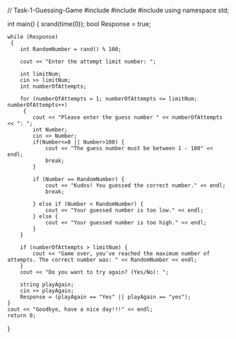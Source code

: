 // Task-1-Guessing-Game
#include <iostream>
#include <cstdlib>
#include <ctime>
using namespace std;

int main() {
    srand(time(0));
    bool Response = true;
    
    while (Response)
	 {
        int RandomNumber = rand() % 100;
       
        cout << "Enter the attempt limit number: ";
        
        int limitNum;
        cin >> limitNum;
        int numberOfAttempts;
        
        for (numberOfAttempts = 1; numberOfAttempts <= limitNum; numberOfAttempts++)
		 {
            cout << "Please enter the guess number " << numberOfAttempts << ": ";
            int Number;
            cin >> Number;
            if(Number<=0 || Number>100) {
                cout << "The guess number must be between 1 - 100" << endl;
                break;
            }
            
            if (Number == RandomNumber) {
                cout << "Kudos! You guessed the correct number." << endl;
                break;
                
            } else if (Number < RandomNumber) {
                cout << "Your guessed number is too low." << endl;
            } else {
                cout << "Your guessed number is too high." << endl;
            }
        }
        
        if (numberOfAttempts > limitNum) {
            cout << "Game over, you've reached the maximum number of attempts. The correct number was: " << RandomNumber << endl;
        }
        cout << "Do you want to try again? (Yes/No): ";
        
        string playAgain;
        cin >> playAgain;
        Response = (playAgain == "Yes" || playAgain == "yes");
    }
    cout << "Goodbye, have a nice day!!!" << endl;
    return 0;
}
